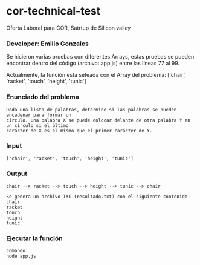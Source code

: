 # cor-technical-test
Oferta Laboral para COR, Satrtup de Silicon valley

### Developer: Emilio Gonzales

Se hicieron varias pruebas con diferentes Arrays, estas pruebas se pueden encontrar dentro del código (archivo: app.js) entre las líneas 77 al 99.

Actualmente, la función está seteada con el Array del problema: ['chair', 'racket', 'touch', 'height', 'tunic']

### Enunciado del problema
```
Dada una lista de palabras, determine si las palabras se pueden encadenar para formar un
círculo. Una palabra X se puede colocar delante de otra palabra Y en un círculo si el último
carácter de X es el mismo que el primer carácter de Y.
```

### Input
```
['chair', 'racket', 'touch', 'height', 'tunic']
```

### Output
```
chair --> racket --> touch --> height --> tunic --> chair

Se genera un archivo TXT (resultado.txt) con el siguiente contenido:
chair
racket
touch
height
tunic
```

### Ejecutar la función
```
Comando:
node app.js
```